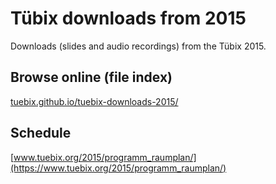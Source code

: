 # Tübix downloads from 2015

Downloads (slides and audio recordings) from the Tübix 2015.

## Browse online (file index)

[tuebix.github.io/tuebix-downloads-2015/](https://tuebix.github.io/tuebix-downloads-2015/)

## Schedule

[www.tuebix.org/2015/programm_raumplan/](https://www.tuebix.org/2015/programm_raumplan/)
